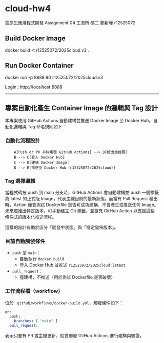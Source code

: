 # cloud-hw4
雲原生應用程式開發 Assignment 04
工海所 碩二 鄭新曄 r12525072

## Build Docker Image
docker build -t r12525072/2025cloud:v3 .

## Run Docker Container
docker run -p 8888:80 r12525072/2025cloud:v3

Login : http://localhost:8888


---

## 專案自動化產生 Container Image 的邏輯與 Tag 設計

本專案使用 GitHub Actions 自動建構並推送 Docker Image 至 Docker Hub。自動化邏輯與 Tag 命名規則如下：

### 自動化流程設計

```
    A[Push or PR 事件觸發 GitHub Actions] --> B[檢出原始碼]
    B --> C[登入 Docker Hub]
    C --> D[建構 Docker Image]
    D --> E[推送至 Docker Hub（r12525072/2025cloud）]
```

### Tag 選擇邏輯

當程式碼被 push 到 main 分支時，GitHub Actions 會自動建構並 push 一個標籤為 latest 的正式版 Image，代表主線目前的最新狀態。而當有 Pull Request 發出時，Action 僅會測試 Dockerfile 是否可成功建構，不會產生或推送任何 Image。未來若推出特定版本，可手動建立 Git 標籤，並擴充 GitHub Action 以支援這些條件式的版本化推送流程。

這樣的設計有助於區分「開發中狀態」與「穩定發佈版本」。

### 目前自動觸發條件

- `push` 至 `main`：
  - 自動執行 `docker build`
  - 登入 Docker Hub 並推送 `r12525072/2025cloud:latest`
- `pull_request`：
  - 僅建構，不推送（用於測試 Dockerfile 是否破壞）

### 工作流程檔（workflow）

位於 `.github/workflows/docker-build.yml`，觸發條件如下：

```yaml
on:
  push:
    branches: [ "main" ]
  pull_request:
```

表示只要有 PR 或主線更新，就會觸發 GitHub Actions 進行建構與驗證。
